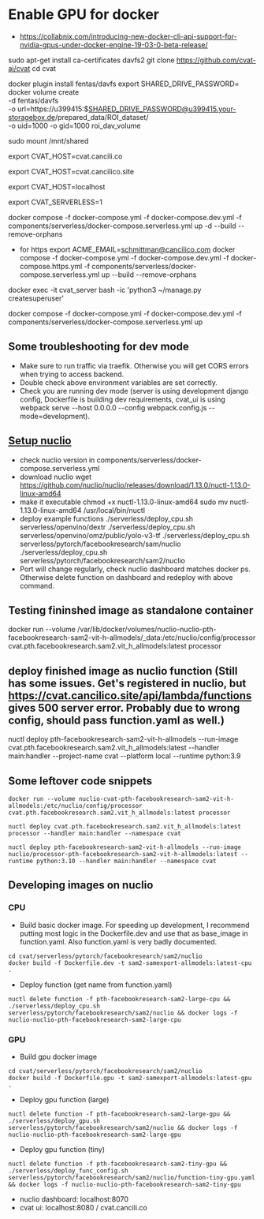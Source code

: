 
# Enable GPU for docker
- https://collabnix.com/introducing-new-docker-cli-api-support-for-nvidia-gpus-under-docker-engine-19-03-0-beta-release/


sudo apt-get install ca-certificates davfs2 
git clone https://github.com/cvat-ai/cvat
cd cvat

docker plugin install fentas/davfs
export SHARED_DRIVE_PASSWORD=
docker volume create \
  -d fentas/davfs \
  -o url=https://u399415:$SHARED_DRIVE_PASSWORD@u399415.your-storagebox.de/prepared_data/ROI_dataset/ \
  -o uid=1000 -o gid=1000 roi_dav_volume

sudo mount /mnt/shared

export CVAT_HOST=cvat.cancili.co

export CVAT_HOST=cvat.cancilico.site
<!-- export CVAT_UI_HOST=cvat.cancilico.site -->

export CVAT_HOST=localhost
<!-- export CVAT_UI_HOST=localhost -->

export CVAT_SERVERLESS=1

<!-- docker compose -f docker-compose.local.yml -f components/serverless/docker-compose.serverless.yml up -d --build
docker compose -f docker-compose.local.yml -f components/serverless/docker-compose.serverless.yml down -->
<!-- Drop above, the below official dev setup is recommended. -->

docker compose -f docker-compose.yml -f docker-compose.dev.yml -f components/serverless/docker-compose.serverless.yml up -d --build --remove-orphans

- for https
export ACME_EMAIL=schmittman@cancilico.com
docker compose -f docker-compose.yml -f docker-compose.dev.yml -f docker-compose.https.yml -f components/serverless/docker-compose.serverless.yml up --build --remove-orphans


docker exec -it cvat_server bash -ic 'python3 ~/manage.py createsuperuser'

docker compose -f docker-compose.yml -f docker-compose.dev.yml -f components/serverless/docker-compose.serverless.yml up

## Some troubleshooting for dev mode
- Make sure to run traffic via traefik. Otherwise you will get CORS errors when trying to access backend.
- Double check above environment variables are set correctly.
- Check you are running dev mode (server is using development django config, Dockerfile is building dev requirements, cvat_ui is using webpack serve --host 0.0.0.0 --config webpack.config.js --mode=development).


## [Setup nuclio](https://docs.cvat.ai/docs/administration/advanced/installation_automatic_annotation/)
- check nuclio version in components/serverless/docker-compose.serverless.yml
- download nuclio
wget https://github.com/nuclio/nuclio/releases/download/1.13.0/nuctl-1.13.0-linux-amd64
- make it executable
chmod +x nuctl-1.13.0-linux-amd64
sudo mv nuctl-1.13.0-linux-amd64 /usr/local/bin/nuctl
- deploy example functions
./serverless/deploy_cpu.sh serverless/openvino/dextr
./serverless/deploy_cpu.sh serverless/openvino/omz/public/yolo-v3-tf
./serverless/deploy_cpu.sh serverless/pytorch/facebookresearch/sam/nuclio
./serverless/deploy_cpu.sh serverless/pytorch/facebookresearch/sam2/nuclio
- Port will change regularly, check nuclio dashboard matches docker ps. Otherwise delete function on dashboard and redeploy with above command.

## Testing fininshed image as standalone container
docker run --volume /var/lib/docker/volumes/nuclio-nuclio-pth-facebookresearch-sam2-vit-h-allmodels/_data:/etc/nuclio/config/processor cvat.pth.facebookresearch.sam2.vit_h_allmodels:latest processor

## deploy finished image as nuclio function (Still has some issues. Get's registered in nuclio, but https://cvat.cancilico.site/api/lambda/functions gives 500 server error. Probably due to wrong config, should pass function.yaml as well.)
nuctl deploy pth-facebookresearch-sam2-vit-h-allmodels --run-image cvat.pth.facebookresearch.sam2.vit_h_allmodels:latest  --handler main:handler --project-name cvat --platform local --runtime python:3.9

## Some leftover code snippets
```
docker run --volume nuclio-cvat-pth-facebookresearch-sam2-vit-h-allmodels:/etc/nuclio/config/processor cvat.pth.facebookresearch.sam2.vit_h_allmodels:latest processor

nuctl deploy cvat.pth.facebookresearch.sam2.vit_h_allmodels:latest processor --handler main:handler --namespace cvat 

nuctl deploy pth-facebookresearch-sam2-vit-h-allmodels --run-image nuclio/processor-pth-facebookresearch-sam2-vit-h-allmodels:latest --runtime python:3.10 --handler main:handler --namespace cvat 
```

## Developing images on nuclio
### CPU
- Build basic docker image. For speeding up development, I recommend putting most logic in the Dockerfile.dev and use that as base_image in function.yaml. Also function.yaml is very badly documented.
```
cd cvat/serverless/pytorch/facebookresearch/sam2/nuclio
docker build -f Dockerfile.dev -t sam2-samexport-allmodels:latest-cpu .
```
- Deploy function (get name from function.yaml)
```
nuctl delete function -f pth-facebookresearch-sam2-large-cpu && ./serverless/deploy_cpu.sh serverless/pytorch/facebookresearch/sam2/nuclio && docker logs -f nuclio-nuclio-pth-facebookresearch-sam2-large-cpu
```
### GPU
- Build gpu docker image
```
cd cvat/serverless/pytorch/facebookresearch/sam2/nuclio
docker build -f Dockerfile.gpu -t sam2-samexport-allmodels:latest-gpu .
```
- Deploy gpu function (large)
```
nuctl delete function -f pth-facebookresearch-sam2-large-gpu && ./serverless/deploy_gpu.sh serverless/pytorch/facebookresearch/sam2/nuclio && docker logs -f nuclio-nuclio-pth-facebookresearch-sam2-large-gpu
```
- Deploy gpu function (tiny)
```
nuctl delete function -f pth-facebookresearch-sam2-tiny-gpu && ./serverless/deploy_func_config.sh serverless/pytorch/facebookresearch/sam2/nuclio/function-tiny-gpu.yaml && docker logs -f nuclio-nuclio-pth-facebookresearch-sam2-tiny-gpu
```



- nuclio dashboard: localhost:8070
- cvat ui: localhost:8080 / cvat.cancili.co
